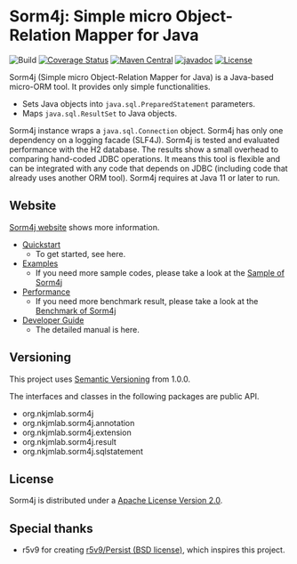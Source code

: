 # Sorm4j: Simple micro Object-Relation Mapper for Java

![Build](https://travis-ci.org/yuu-nkjm/sorm4j.svg?branch=master) [![Coverage Status](https://coveralls.io/repos/github/yuu-nkjm/sorm4j/badge.svg?branch=master&service=github)](https://coveralls.io/github/yuu-nkjm/sorm4j?branch=master) [![Maven Central](https://img.shields.io/maven-central/v/org.nkjmlab/sorm4j.svg)](http://mvnrepository.com/artifact/org.nkjmlab/sorm4j) [![javadoc](https://javadoc.io/badge2/org.nkjmlab/sorm4j/javadoc.svg)](https://javadoc.io/doc/org.nkjmlab/sorm4j) [![License](https://img.shields.io/badge/License-Apache%202.0-blue.svg)](https://opensource.org/licenses/Apache-2.0)


Sorm4j (Simple micro Object-Relation Mapper for Java) is a Java-based micro-ORM tool. It provides only simple functionalities.
 - Sets Java objects into `java.sql.PreparedStatement` parameters.
 - Maps `java.sql.ResultSet` to Java objects.

Sorm4j instance wraps a `java.sql.Connection` object. Sorm4j has only one dependency on a logging facade (SLF4J). Sorm4j is tested and evaluated performance with the H2 database. The results show a small overhead to comparing hand-coded JDBC operations. It means this tool is flexible and can be integrated with any code that depends on JDBC (including code that already uses another ORM tool). Sorm4j requires at Java 11 or later to run.


## Website
[Sorm4j website](https://scrapbox.io/sorm4j/) shows more information.

- [Quickstart](https://scrapbox.io/sorm4j/Quickstart)
    - To get started, see here.
- [Examples](https://scrapbox.io/sorm4j/Examples)
    - If you need more sample codes, please take a look at the [Sample of Sorm4j](https://github.com/yuu-nkjm/sorm4j-sample)
- [Performance](https://scrapbox.io/sorm4j/Performance)
    - If you need more benchmark result, please take a look at the [Benchmark of Sorm4j](https://github.com/yuu-nkjm/sorm4j-jmh)
- [Developer Guide](https://scrapbox.io/sorm4j/Developer_Guide)
    - The detailed manual is here.

## Versioning
This project uses [Semantic Versioning](https://semver.org/) from 1.0.0.

The interfaces and classes in the following packages are public API.

 - org.nkjmlab.sorm4j
 - org.nkjmlab.sorm4j.annotation
 - org.nkjmlab.sorm4j.extension
 - org.nkjmlab.sorm4j.result
 - org.nkjmlab.sorm4j.sqlstatement

## License
Sorm4j is distributed under a [Apache License Version 2.0](https://github.com/yuu-nkjm/sorm4j/blob/master/LICENSE).

## Special thanks
* r5v9 for creating [r5v9/Persist (BSD license)](https://github.com/r5v9/persist), which inspires this project.
